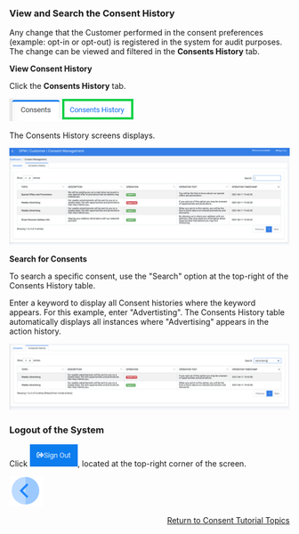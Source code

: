 ### View and Search the Consent History

Any change that the Customer performed in the consent preferences (example: opt-in or opt-out) is registered in the system for audit purposes. The change can be viewed and filtered in the **Consents History** tab.

**View Consent History**

Click the **Consents History** tab. 

![image](../images/08_Consent_Cust_Rep_Tabs.png)                                

The Consents History screens displays.

![image](../images/08_02_Consent_Customer_History.png)

**Search for Consents**

To search a specific consent, use the "Search" option at the top-right of the Consents History table.

Enter a keyword to display all Consent histories where the keyword appears. For this example, enter "Advertisting". The Consents History table automatically displays all instances where "Advertising" appears in the action history.

![image](../images/08_04_Consent_Customer_History.png)

### Logout of the System

Click ![image](../images/08_ICON_SignOut.png), located at the top-right corner of the screen.

[![Previous](../images/Previous.png)]( 05_03_Customer_OptIn_or_OptOut.md)[<p align="right"> Return to Consent Tutorial Topics</p>](/articles/demo_project/09_DPM_Tutorial/08_Consent/01_Consent_Main.md)
